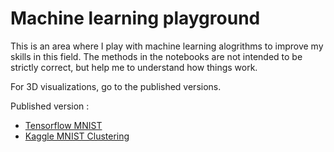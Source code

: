 # Machine learning playground
This is an area where I play with machine learning alogrithms to improve my skills in this field. The methods in the notebooks are not intended to be strictly correct, but help me to understand how things work.

For 3D visualizations, go to the published versions.

Published version :
 * [Tensorflow MNIST](https://sbrouil.github.io/jupyter-sandbox/Tensorflow+MNIST.html)
 * [Kaggle MNIST Clustering](https://sbrouil.github.io/jupyter-sandbox/MNIST+Kaggle+Digit+clusterization+using+KMeans.html)
